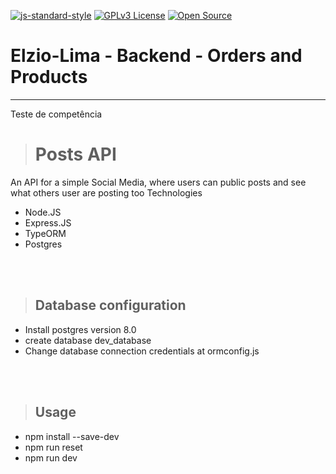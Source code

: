[![js-standard-style](https://img.shields.io/badge/code%20style-standard-brightgreen.svg)](http://standardjs.com)
[![GPLv3 License](https://img.shields.io/badge/License-GPL%20v3-yellow.svg)](https://opensource.org/licenses/)
[![Open Source](https://badges.frapsoft.com/os/v1/open-source.svg?v=103)](https://opensource.org/)

# **Elzio-Lima - Backend - Orders and Products**

---

Teste de competência

> # Posts API

An API for a simple Social Media, where users can public posts and see what others user are posting too Technologies

* Node.JS
* Express.JS
* TypeORM
* Postgres

<br /><br />

> ## Database configuration

* Install postgres version 8.0
* create database dev_database
* Change database connection credentials at ormconfig.js

<br /><br />

> ## Usage

* npm install --save-dev
* npm run reset
* npm run dev

<br /><br />
